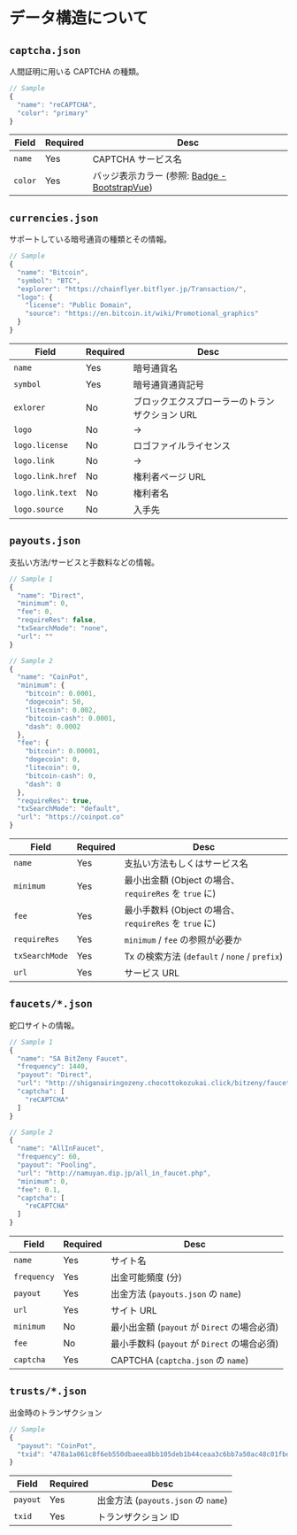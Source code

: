 # データ構造について

## `captcha.json`

人間証明に用いる CAPTCHA の種類。

```javascript
// Sample
{
  "name": "reCAPTCHA",
  "color": "primary"
}
```

| Field | Required | Desc |
| ----- | -------- | ---- |
| `name` | Yes | CAPTCHA サービス名 |
| `color` | Yes | バッジ表示カラー (参照: [Badge - BootstrapVue](https://bootstrap-vue.js.org/docs/components/badge#contextual-variations))



## `currencies.json`

サポートしている暗号通貨の種類とその情報。

```javascript
// Sample
{
  "name": "Bitcoin",
  "symbol": "BTC",
  "explorer": "https://chainflyer.bitflyer.jp/Transaction/",
  "logo": {
    "license": "Public Domain",
    "source": "https://en.bitcoin.it/wiki/Promotional_graphics"
  }
}
```

| Field | Required | Desc |
| ----- | -------- | ---- |
| `name` | Yes | 暗号通貨名 |
| `symbol` | Yes | 暗号通貨通貨記号 |
| `exlorer` | No | ブロックエクスプローラーのトランザクション URL |
| `logo` | No | -> |
| `logo.license` | No | ロゴファイルライセンス |
| `logo.link` | No | -> |
| `logo.link.href` | No | 権利者ページ URL |
| `logo.link.text` | No | 権利者名 |
| `logo.source` | No | 入手先 |


## `payouts.json`

支払い方法/サービスと手数料などの情報。


```javascript
// Sample 1
{
  "name": "Direct",
  "minimum": 0,
  "fee": 0,
  "requireRes": false,
  "txSearchMode": "none",
  "url": ""
}

// Sample 2
{
  "name": "CoinPot",
  "minimum": {
    "bitcoin": 0.0001,
    "dogecoin": 50,
    "litecoin": 0.002,
    "bitcoin-cash": 0.0001,
    "dash": 0.0002
  },
  "fee": {
    "bitcoin": 0.00001,
    "dogecoin": 0,
    "litecoin": 0,
    "bitcoin-cash": 0,
    "dash": 0
  },
  "requireRes": true,
  "txSearchMode": "default",
  "url": "https://coinpot.co"
}
```

| Field | Required | Desc |
| ----- | -------- | ---- |
| `name` | Yes | 支払い方法もしくはサービス名 |
| `minimum` | Yes | 最小出金額 (Object の場合、 `requireRes` を `true` に) |
| `fee` | Yes | 最小手数料 (Object の場合、 `requireRes` を `true` に) |
| `requireRes` | Yes | `minimum` / `fee` の参照が必要か |
| `txSearchMode` | Yes | Tx の検索方法 (`default` / `none` / `prefix`) |
| `url` | Yes | サービス URL |


## `faucets/*.json`

蛇口サイトの情報。


```javascript
// Sample 1
{
  "name": "SA BitZeny Faucet",
  "frequency": 1440,
  "payout": "Direct",
  "url": "http://shiganairingozeny.chocottokozukai.click/bitzeny/faucet_top.php",
  "captcha": [
    "reCAPTCHA"
  ]
}

// Sample 2
{
  "name": "AllInFaucet",
  "frequency": 60,
  "payout": "Pooling",
  "url": "http://namuyan.dip.jp/all_in_faucet.php",
  "minimum": 0,
  "fee": 0.1,
  "captcha": [
    "reCAPTCHA"
  ]
}
```

| Field | Required | Desc |
| ----- | -------- | ---- |
| `name` | Yes | サイト名 |
| `frequency` | Yes | 出金可能頻度 (分) |
| `payout` | Yes | 出金方法 (`payouts.json` の `name`) |
| `url` | Yes | サイト URL |
| `minimum` | No | 最小出金額 (`payout` が `Direct` の場合必須) |
| `fee` | No | 最小手数料 (`payout` が `Direct` の場合必須) |
| `captcha` | Yes | CAPTCHA (`captcha.json` の `name`) |


## `trusts/*.json`

出金時のトランザクション

```javascript
// Sample
{
  "payout": "CoinPot",
  "txid": "478a1a061c8f6eb550dbaeea8bb105deb1b44ceaa3c6bb7a50ac48c01fbdbb67"
}
```

| Field | Required | Desc |
| ----- | -------- | ---- |
| `payout` | Yes | 出金方法 (`payouts.json` の `name`) |
| `txid` | Yes | トランザクション ID |
